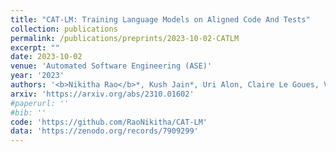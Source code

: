 ```yaml
---
title: "CAT-LM: Training Language Models on Aligned Code And Tests"
collection: publications
permalink: /publications/preprints/2023-10-02-CATLM
excerpt: ""
date: 2023-10-02
venue: 'Automated Software Engineering (ASE)'
year: '2023'
authors: '<b>Nikitha Rao</b>*, Kush Jain*, Uri Alon, Claire Le Goues, Vincent Hellendoorn'
arxiv: 'https://arxiv.org/abs/2310.01602'
#paperurl: ''
#bib: ''
code: 'https://github.com/RaoNikitha/CAT-LM'
data: 'https://zenodo.org/records/7909299'
---
```



    